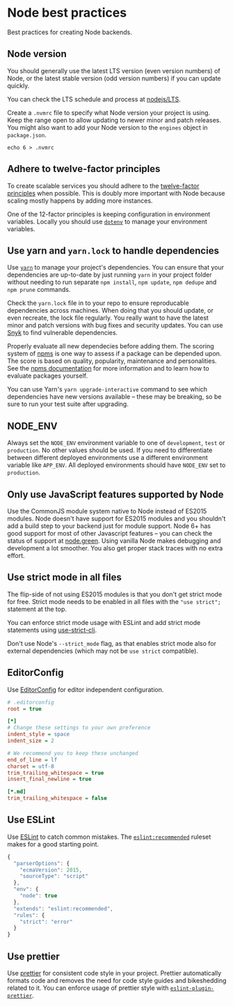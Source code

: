 # Node best practices

Best practices for creating Node backends.

## Node version

You should generally use the latest LTS version (even version numbers) of Node,
or the latest stable version (odd version numbers) if you can update quickly.

You can check the LTS schedule and process at [nodejs/LTS](https://github.com/nodejs/LTS#lts-schedule1).

Create a `.nvmrc` file to specify what Node version your project is using.
Keep the range open to allow updating to newer minor and patch releases.
You might also want to add your Node version to the `engines` object in `package.json`.

    echo 6 > .nvmrc

## Adhere to twelve-factor principles

To create scalable services you should adhere to the [twelve-factor principles](https://12factor.net/) when possible.
This is doubly more important with Node because scaling mostly happens by adding more instances.

One of the 12-factor principles is keeping configuration in environment variables.
Locally you should use [`dotenv`](https://github.com/motdotla/dotenv) to manage your environment variables.

## Use yarn and `yarn.lock` to handle dependencies

Use [`yarn`](https://yarnpkg.com/en/) to manage your project's dependencies.
You can ensure that your dependencies are up-to-date by just running `yarn` in your project folder without needing to run separate `npm install`, `npm update`, `npm dedupe` and `npm prune` commands.

Check the `yarn.lock` file in to your repo to ensure reproducable dependencies across machines.
When doing that you should update, or even recreate, the lock file regularly.
You really want to have the latest minor and patch versions with bug fixes and security updates.
You can use [Snyk](https://snyk.io/) to find vulnerable dependencies.

Properly evaluate all new dependecies before adding them.
The scoring system of [npms](https://npms.io/) is one way to assess if a package can be depended upon.
The score is based on quality, popularity, maintenance and personalities.
See the [npms documentation](https://github.com/npms-io/npms-analyzer/blob/master/docs/architecture.md#evaluators) for more information and to learn how to evaluate packages yourself.

You can use Yarn's `yarn upgrade-interactive` command to see which dependencies have new versions available – these may be breaking, so be sure to run your test suite after upgrading.

## NODE_ENV

Always set the `NODE_ENV` environment variable to one of `development`, `test` or `production`. No other values should be used.
If you need to differentiate between different deployed environments use a different environment variable like `APP_ENV`.
All deployed environments should have `NODE_ENV` set to `production`.

## Only use JavaScript features supported by Node

Use the CommonJS module system native to Node instead of ES2015 modules.
Node doesn't have support for ES2015 modules and you shouldn't add a build step to your backend just for module support.
Node 6+ has good support for most of other Javascript features – you can check the status of support at [node.green](http://node.green/).
Using vanilla Node makes debugging and development a lot smoother. You also get proper stack traces with no extra effort.

## Use strict mode in all files

The flip-side of not using ES2015 modules is that you don't get strict mode for free.
Strict mode needs to be enabled in all files with the `"use strict";` statement at the top.

You can enforce strict mode usage with ESLint and add strict mode statements using [use-strict-cli](https://github.com/philidem/use-strict-cli).

Don't use Node's `--strict_mode` flag, as that enables strict mode also for external dependencies (which may not be `use strict` compatible).

## EditorConfig

Use [EditorConfig](http://editorconfig.org/) for editor independent configuration.

```ini
# .editorconfig
root = true

[*]
# Change these settings to your own preference
indent_style = space
indent_size = 2

# We recommend you to keep these unchanged
end_of_line = lf
charset = utf-8
trim_trailing_whitespace = true
insert_final_newline = true

[*.md]
trim_trailing_whitespace = false
```

## Use ESLint

Use [ESLint](http://eslint.org/) to catch common mistakes.
The [`eslint:recommended`](http://eslint.org/docs/rules/) ruleset makes for a good starting point.

```js
{
  "parserOptions": {
    "ecmaVersion": 2015,
    "sourceType": "script"
  },
  "env": {
    "node": true
  },
  "extends": "eslint:recommended",
  "rules": {
    "strict": "error"
  }
}
```

## Use prettier

Use [prettier](https://github.com/prettier/prettier) for consistent code style in your project.
Prettier automatically formats code and removes the need for code style guides and bikeshedding related to it.
You can enforce usage of prettier style with [`eslint-plugin-prettier`](https://github.com/not-an-aardvark/eslint-plugin-prettier).
